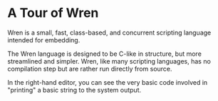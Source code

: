 # A Tour of Wren
Wren is a small, fast, class-based, and concurrent scripting language intended for embedding.

The Wren language is designed to be C-like in structure, but more streamlined and simpler. Wren, like many scripting languages, has no compilation step but are rather run directly from source.

In the right-hand editor, you can see the very basic code involved in "printing" a basic string to the system output.

